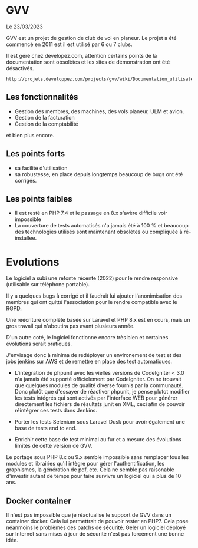 # GVV

Le 23/03/2023

GVV est un projet de gestion de club de vol en planeur. Le projet a été commencé en 2011 est il est utilisé par 6 ou 7 clubs.

Il est géré chez developez.com, attention certains points de la documentation sont obsolètes et les sites de démonstration ont été désactivés.

	http://projets.developpez.com/projects/gvv/wiki/Documentation_utilisateur
	
## Les fonctionnalités

* Gestion des membres, des machines, des vols planeur, ULM et avion.
* Gestion de la facturation
* Gestion de la comptabilité

et bien plus encore.

## Les points forts

* sa facilité d'utilisation
* sa robustesse, en place depuis longtemps beaucoup de bugs ont été corrigés.

## Les points faibles

* Il est resté en PHP 7.4 et le passage en 8.x s'avère difficile voir impossible
* La couverture de tests automatisés n'a jamais été à 100 % et beaucoup des technologies utilisés sont maintenant obsolètes ou compliquée à ré-installee.

# Evolutions

Le logiciel a subi une refonte récente (2022) pour le rendre responsive (utilisable sur téléphone portable).

Il y a quelques bugs à corrigé et il faudrait lui ajouter l'anonimisation des membres qui ont quitté l'association pour le rendre compatible avec le RGPD.

Une réécriture complète basée sur Laravel et PHP 8.x est en cours, mais un gros travail qui n'aboutira pas avant plusieurs année.

D'un autre coté, le logiciel fonctionne encore très bien et certaines évolutions serait pratiques.  

J'envisage donc à minima de redéployer un environement de test et des jobs jenkins sur AWS et de remettre en place des test automatiques.

* L'integration de phpunit avec les vielles versions de CodeIgniter < 3.0 n'a jamais été supporté officielement par CodeIgniter. On ne trouvait que quelques modules de qualité diverse fournis par la communauté. Donc plutôt que d'essayer de réactiver phpunit, je pense plutot modifier les tests intégrés qui sont activés par l'interface WEB pour générer directement les fichiers de résultats junit en XML, ceci afin de pouvoir réintégrer ces tests dans Jenkins.

* Porter les tests Selenium sous Laravel Dusk pour avoir également une base de tests end to end.

* Enrichir cette base de test minimal au fur et a mesure des évolutions limités de cette version de GVV.

Le portage sous PHP 8.x ou 9.x semble impossible sans remplacer tous les modules et librairies qu'il intègre pour gérer l'authentification, les graphismes, la génération de pdf, etc. Cela ne semble pas raisonable d'investir autant de temps pour faire survivre un logiciel qui a plus de 10 ans.

## Docker container

Il n'est pas impossible que je réactualise le support de GVV dans un container docker. Cela lui permettrait de pouvoir rester en PHP7. Cela pose néanmoins le problèmes des patchs de sécurité. Geler un logiciel déployé sur Internet sans mises à jour de sécurité n'est pas forcément une bonne idée.


